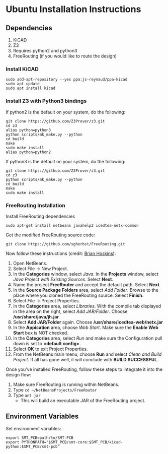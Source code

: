 # Ubuntu Installation Instructions
## Dependencies
1. KiCAD
2. Z3
3. Requires python2 and python3
4. FreeRouting (if you would like to route the design)

### Install KiCAD
```
sudo add-apt-repository --yes ppa:js-reynaud/ppa-kicad
sudo apt update
sudo apt install kicad
```

### Install Z3 with Python3 bindings

If python2 is the default on your system, do the following:

```
git clone https://github.com/Z3Prover/z3.git
cd z3
alias python=python3
python scripts/mk_make.py --python
cd build
make
sudo make install
alias python=python2
```

If python3 is the default on your system, do the following:
```
git clone https://github.com/Z3Prover/z3.git
cd z3
python scripts/mk_make.py --python
cd build
make
sudo make install
```

### FreeRouting Installation

Install FreeRouting dependencies

```
sudo apt-get install netbeans javahelp2 icedtea-netx-common
```

Get the modified FreeRouting source code:

```
git clone https://github.com/sgherbst/FreeRouting.git
```

Now follow these instructions (credit: [Brian Hoskins](http://brianhoskins.uk/install-freerouting-ubuntu-14-04-15-04/)):

1. Open NetBeans.
2. Select File -> New Project.
3. In the **Categories** window, select *Java*.  In the **Projects** window, select *Java Project with Existing Sources*.  Select **Next**.
4. Name the project **FreeRouter** and accept the default path.  Select **Next**.
5. In the **Source Package Folders** area, select *Add Folder*.  Browse to the place where you cloned the FreeRouting source.  Select **Finish**.
6. Select File -> Project Properties.
7. In the **Categories** area, select *Libraries*.  With the compile tab displayed in the area on the right, select *Add JAR/Folder*.  Choose **/usr/share/java/jh.jar**
8. Select **Add JAR/Folder** again.  Choose **/usr/share/icedtea-web/netx.jar**
9. In the **Appication** area, choose *Web Start*.  Make sure the **Enable Web Start** box is NOT checked.
10.  In the **Categories** area, select *Run* and make sure the Configuration pull down is set to **\<default config\>**.
11. Select **OK** to exit Project Properties.
12.  From the NetBeans main menu, choose **Run** and select *Clean and Build Project*.  If all has gone well, it will conclude with **BUILD SUCCESSFUL**.

Once you've installed FreeRouting, follow these steps to integrate it into the design flow:
1. Make sure FreeRouting is running within NetBeans.
2. Type `cd ~/NetBeansProjects/FreeRouter`
3. Type `ant jar`
    * This will build an executable JAR of the FreeRouting project.

## Environment Variables
Set environment variables:
```
export SMT_PCB=path/to/SMT-PCB
export PYTHONPATH="$SMT_PCB/smt-core:$SMT_PCB/kicad-python:$SMT_PCB/smt-pcb”
```

